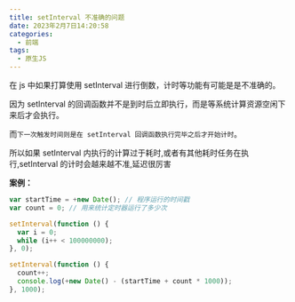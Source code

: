 ```yaml
---
title: setInterval 不准确的问题
date: 2023年2月7日14:20:58
categories:
  - 前端
tags:
  - 原生JS
---
```


<custom-header/>

在 js 中如果打算使用 setInterval 进行倒数，计时等功能有可能是是不准确的。

因为 setInterval 的回调函数并不是到时后立即执行，而是等系统计算资源空闲下来后才会执行。

而`下一次触发时间则是在 setInterval 回调函数执行完毕之后才开始计时`。

所以如果 setInterval 内执行的计算过于耗时,或者有其他耗时任务在执行,setInterval 的计时会越来越不准,延迟很厉害

**案例：**

```js
var startTime = +new Date(); // 程序运行的时间戳
var count = 0; // 用来统计定时器运行了多少次

setInterval(function () {
  var i = 0;
  while (i++ < 100000000);
}, 0);

setInterval(function () {
  count++;
  console.log(+new Date() - (startTime + count * 1000));
}, 1000);
```
